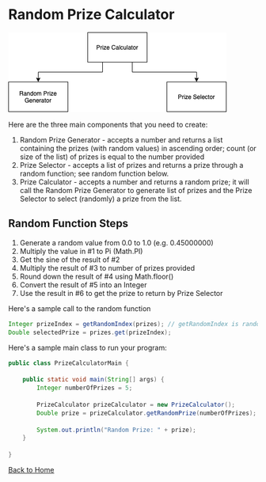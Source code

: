 # Random Prize Calculator

![Diagram](utils-1-diagram.png)

Here are the three main components that you need to create:
1. Random Prize Generator - accepts a number and returns a list containing the prizes (with random values) in ascending order; count (or size of the list) of prizes is equal to the number provided
2. Prize Selector - accepts a list of prizes and returns a prize through a random function; see random function below.
3. Prize Calculator - accepts a number and returns a random prize; it will call the Random Prize Generator to generate list of prizes and the Prize Selector to select (randomly) a prize from the list.

## Random Function Steps
1. Generate a random value from 0.0 to 1.0 (e.g. 0.45000000)
2. Multiply the value in #1 to Pi (Math.PI)
3. Get the sine of the result of #2
4. Multiply the result of #3 to number of prizes provided
5. Round down the result of #4 using Math.floor()
6. Convert the result of #5 into an Integer
7. Use the result in #6 to get the prize to return by Prize Selector

Here's a sample call to the random function
```java
Integer prizeIndex = getRandomIndex(prizes); // getRandomIndex is random function (or method)
Double selectedPrize = prizes.get(prizeIndex);
```

Here's a sample main class to run your program:
```java
public class PrizeCalculatorMain {

    public static void main(String[] args) {
        Integer numberOfPrizes = 5;

        PrizeCalculator prizeCalculator = new PrizeCalculator();
        Double prize = prizeCalculator.getRandomPrize(numberOfPrizes);

        System.out.println("Random Prize: " + prize);
    }

}
```

[Back to Home](README.md)
